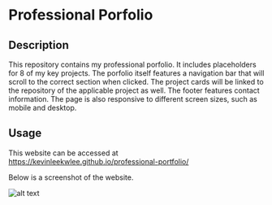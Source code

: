 # Professional Porfolio

## Description

This repository contains my professional porfolio. It includes placeholders for 8 of my key projects. The porfolio itself features a navigation bar that will scroll to the correct section when clicked. The project cards will be linked to the repository of the applicable project as well. The footer features contact information. The page is also responsive to different screen sizes, such as mobile and desktop.   

## Usage

This website can be accessed at https://kevinleekwlee.github.io/professional-portfolio/

Below is a screenshot of the website. 

![alt text](assets/images/screenshot.png)
